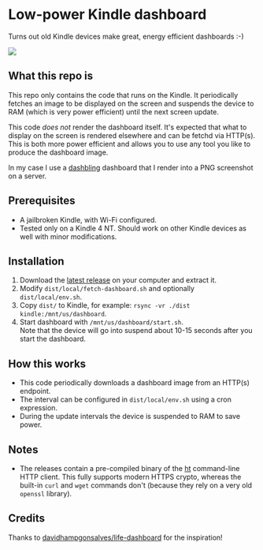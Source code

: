 # Low-power Kindle dashboard

Turns out old Kindle devices make great, energy efficient dashboards :-)

![](./example/photo.jpg)

## What this repo is

This repo only contains the code that runs on the Kindle. It periodically fetches an image to be displayed on the screen and suspends the device to RAM (which is very power efficient) until the next screen update.

This code _does not_ render the dashboard itself. It's expected that what to display on the screen is rendered elsewhere and can be fetchd via HTTP(s). This is both more power efficient and allows you to use any tool you like to produce the dashboard image.

In my case I use a [dashbling](https://github.com/pascalw/dashbling) dashboard that I render into a PNG screenshot on a server.

## Prerequisites

* A jailbroken Kindle, with Wi-Fi configured.
* Tested only on a Kindle 4 NT. Should work on other Kindle devices as well with minor modifications.

## Installation

1. Download the [latest release](https://github.com/pascalw/kindle-dash/releases) on your computer and extract it.
2. Modify `dist/local/fetch-dashboard.sh` and optionally `dist/local/env.sh`.
3. Copy `dist/` to Kindle, for example: `rsync -vr ./dist kindle:/mnt/us/dashboard`.
4. Start dashboard with `/mnt/us/dashboard/start.sh`.  
   Note that the device will go into suspend about 10-15 seconds after you start the dashboard.

## How this works

* This code periodically downloads a dashboard image from an HTTP(s) endpoint.
* The interval can be configured in `dist/local/env.sh` using a cron expression.
* During the update intervals the device is suspended to RAM to save power.

## Notes

* The releases contain a pre-compiled binary of the [ht](https://github.com/ducaale/ht) command-line HTTP client. This fully supports modern HTTPS crypto, whereas the built-in `curl` and `wget` commands don't (because they rely on a very old `openssl` library).

## Credits

Thanks to [davidhampgonsalves/life-dashboard](https://github.com/davidhampgonsalves/life-dashboard) for the inspiration!
